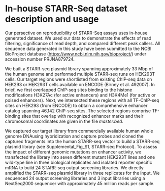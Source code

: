# In-house STARR-Seq dataset description and usage
Our persective on reproducibility of STARR-Seq assays uses in-house generated dataset. We used our data to demonstrate the effects of read filtering, significance of read depth, and compared different peak callers. All sequence data generated in this study have been submitted to the NCBI BioProject database (https://www.ncbi.nlm.nih.gov/bioproject/) under accession number PRJNA879724. 

We built a STARR-seq plasmid library spanning approximately 33 Mbp of the human genome and performed multiple STARR-seq runs on HEK293T cells. Our target regions were shortlisted from existing ChIP-seq data on HEK293 or HEK293T cells available on ENCODE (Birney et al. 492007). In brief, we first overlapped ChIP-seq sites binding to the histone modifications H3K27Ac (for active enhancers) and H3K4Me1 (for active or poised enhancers). Next, we intersected these regions with all TF-ChIP-seq sites on HEK293 (from ENCODE) to obtain a comprehensive enhancer catalog spanning 46,142 ChIP-seq sites. The selected regions comprise TF-binding sites that overlap with recognized enhancer marks and their chromosomal coordinates are given in the file *master.bed*. 

We captured our target library from commercially available human whole genome DNAusing hybridization and capture probes and cloned the captured fragments into the human STARR-seq vector to build a STARR-seq plasmid library (see Supplemental_Fig_S1, STARR-seq Protocol). To assess the impact of different genomic mutations on enhancer activity, we transfected the library into seven different mutant HEK293T lines and one wild-type line in three biological replicates and isolated reporter specific mRNA to build 24 STARR-seq output screening libraries. We directly amplified the STARR-seq plasmid library in three replicates for the input. We sequenced 24 output screening libraries and 3 input libraries using a NextSeq2000 sequencer with approximately 45 million reads per sample.
